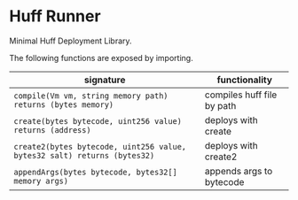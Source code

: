 # Huff Runner

Minimal Huff Deployment Library.

The following functions are exposed by importing.

| signature                                                                | functionality              |
| ------------------------------------------------------------------------ | -------------------------- |
| `compile(Vm vm, string memory path) returns (bytes memory)`              | compiles huff file by path |
| `create(bytes bytecode, uint256 value) returns (address)`                | deploys with create        |
| `create2(bytes bytecode, uint256 value, bytes32 salt) returns (bytes32)` | deploys with create2       |
| `appendArgs(bytes bytecode, bytes32[] memory args)`                      | appends args to bytecode   |
